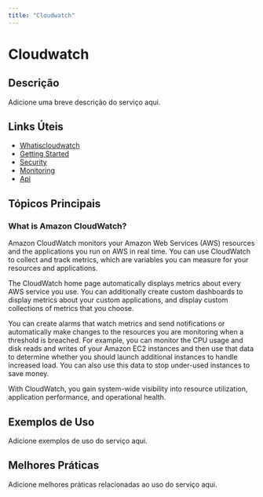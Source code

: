 ```yaml
---
title: "Cloudwatch"
---
```


# Cloudwatch

## Descrição

Adicione uma breve descrição do serviço aqui.

## Links Úteis

- [Whatiscloudwatch](https://docs.aws.amazon.com/AmazonCloudWatch/latest/monitoring/WhatIsCloudWatch.html)
- [Getting Started](https://docs.aws.amazon.com/AmazonCloudWatch/latest/monitoring/getting-started.html)
- [Security](https://docs.aws.amazon.com/AmazonCloudWatch/latest/monitoring/security.html)
- [Monitoring](https://docs.aws.amazon.com/AmazonCloudWatch/latest/monitoring/monitoring.html)
- [Api](https://docs.aws.amazon.com/AmazonCloudWatch/latest/monitoring/api.html)

## Tópicos Principais

### What is Amazon CloudWatch?

Amazon CloudWatch monitors your Amazon Web Services (AWS) resources and the applications you run on
		AWS in real time. You can use CloudWatch to collect and track metrics, which are variables you
		can measure for your resources and applications.

The CloudWatch home page automatically displays metrics about every AWS service you use.
		You can additionally create custom dashboards to display metrics about your custom
		applications, and display custom collections of metrics that you choose.

You can create alarms that watch metrics and send notifications or
		automatically make changes to the resources you are monitoring when a threshold
		is breached. For example, you can monitor the CPU usage and disk reads and writes of your
		Amazon EC2 instances and then use that data to determine whether you should launch
		additional instances to handle increased load. You can also use this data to stop under-used
		instances to save money.

With CloudWatch, you gain system-wide visibility into
		resource utilization, application performance, and operational health.

## Exemplos de Uso

Adicione exemplos de uso do serviço aqui.

## Melhores Práticas

Adicione melhores práticas relacionadas ao uso do serviço aqui.
